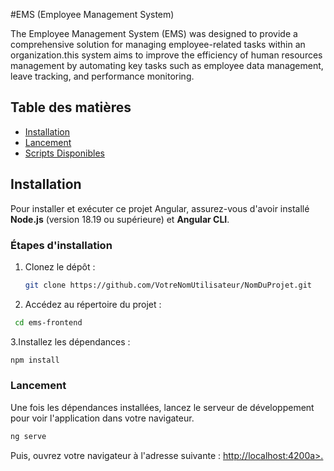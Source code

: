 #EMS (Employee Management System)

The Employee Management System (EMS) was designed to provide a comprehensive solution for managing employee-related tasks within an organization.this system aims to improve the efficiency of human resources management by automating key tasks such as employee data management, leave tracking, and performance monitoring.

## Table des matières

- [Installation](#installation)
- [Lancement](#lancement)
- [Scripts Disponibles](#scripts-disponibles)

## Installation

Pour installer et exécuter ce projet Angular, assurez-vous d'avoir installé **Node.js** (version 18.19 ou supérieure) et **Angular CLI**.

### Étapes d'installation

1. Clonez le dépôt :
   ```bash
   git clone https://github.com/VotreNomUtilisateur/NomDuProjet.git
   ```
2. Accédez au répertoire du projet :
  ```bash
   cd ems-frontend
   ```
3.Installez les dépendances :
 ```bash
npm install
```
### Lancement
Une fois les dépendances installées, lancez le serveur de développement pour voir l'application dans votre navigateur.
```bash
ng serve
```
Puis, ouvrez votre navigateur à l'adresse suivante : <a href="url">http://localhost:4200a>.
